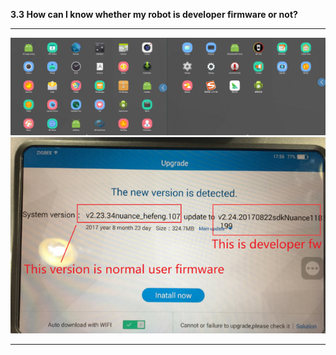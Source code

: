 **3.3 How can I know whether my robot is developer firmware or not?**

---

![](/assets/develop-interface.png)![](/assets/develop-interface-2.png)





----

